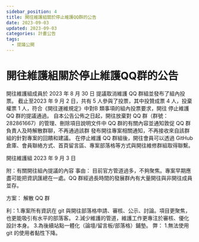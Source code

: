 ```yaml
---
sidebar_position: 4
title: 開往維護組關於停止維護QQ群的公告
date: 2023-09-03
updated: 2023-09-03
categories: 計畫公告
tags:
  - 提議公開
---
```


# 開往維護組關於停止維護QQ群的公告

開往維護組成員於 2023 年 8 月 30 日 提議取消維護 QQ 群組並發布了組內投票。 截止至2023 年 9 月 2 日，共有 5 人參與了投票，其中投贊成票 4 人，投棄權票 1 人，符合《開往運維規定》中對B 類事項的組內投票要求，開往 停止維護 QQ 群的提議通過。
自本公告公佈之日起，開往放棄對 QQ 群（群號：282861667）的管理、刪除項目說明文件中 QQ 群的有關內容並通知敦促 QQ 群負責人及時解散群聊，不再通過該群 發布開往專案相關通知，不再接收來自該群組的針對專案的回饋和建議。
在停止維護 QQ 群組後，開往會員可以透過 GitHub 倉庫、會員聯絡方式、首頁留言區、專案部落格等方式與開往維修群組取得聯繫。

開往維護組
2023 年 9 月 3 日

附：有關開往組內提議的內容
事由：
目前官方管道過多，不夠聚焦。專案早期應盡可能把資訊匯總在一處。QQ 群經過長時間的發展群內有大量開往與非開往成員並存。

方案：
解散 QQ 群

利：1.專案所有資訊在 git 與開往部落格申請、審核、公示、討論。項目更聚焦，也更能吸引有水平的部落客。 2.減少維護的管道，維護工作更專注於審核、優化設計本身。 3.為後續站點一體化（論壇/留言板/部落格）鋪墊。
弊： 1.無法使用 git 的使用者黏性下降。
